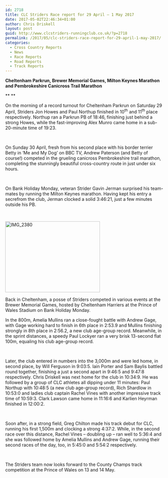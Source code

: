 ```yaml
---
id: 2718
title: CLC Striders Race report for 29 April – 1 May 2017
date: 2017-05-02T22:46:34+01:00
author: Chris Driskell
layout: post
guid: http://www.clcstriders-runningclub.co.uk/?p=2718
permalink: /2017/05/clc-striders-race-report-for-29-april-1-may-2017/
categories:
  - Cross Country Reports
  - News
  - Race Reports
  - Road Reports
  - Track Reports
---
```

**Cheltenham Parkrun, Brewer Memorial Games, Milton Keynes Marathon and Pembrokeshire Canicross Trail Marathon**

** **

On the morning of a record turnout for Cheltenham Parkrun on Saturday 29 April, Striders Jon Howes and Paul Northup finished in 10<sup>th</sup> and 11<sup>th</sup> place respectively. Northup ran a Parkrun PB of 18:46, finishing just behind a strong Howes, while the fast-improving Alex Munro came home in a sub-20-minute time of 19:23.

&nbsp;

On Sunday 30 April, fresh from his second place with his border terrier Betty in ‘Me and My Dog’ on BBC TV, Andrew Paterson (and Betty of course!) competed in the grueling canicross Pembrokeshire trail marathon, completing the stunningly beautiful cross-country route in just under six hours.

&nbsp;

On Bank Holiday Monday, veteran Strider Gavin Jerman surprised his team-mates by running the Milton Keynes marathon. Having kept his entry a secrefrom the club, Jerman clocked a solid 3:46:21, just a few minutes outside his PB.

&nbsp;

[<img class="alignnone size-medium wp-image-2719" src="http://www.clcstriders-runningclub.co.uk/wplive/wp-content/uploads/2017/05/IMG_2380-300x225.jpg" alt="IMG_2380" width="300" height="225" srcset="http://www.clcstriders-runningclub.co.uk/wplive/wp-content/uploads/2017/05/IMG_2380-300x225.jpg 300w, http://www.clcstriders-runningclub.co.uk/wplive/wp-content/uploads/2017/05/IMG_2380.jpg 640w" sizes="(max-width: 300px) 100vw, 300px" />](http://www.clcstriders-runningclub.co.uk/wplive/wp-content/uploads/2017/05/IMG_2380.jpg)

Back in Cheltenham, a posse of Striders competed in various events at the Brewer Memorial Games, hosted by Cheltenham Harriers at the Prince of Wales Stadium on Bank Holiday Monday.

In the 800m, Amelia Mullins ran a close-fought battle with Andrew Gage, with Gage working hard to finish in 6th place in 2:53.9 and Mullins finishing strongly in 8th place in 2:56.2, a new club age-group record. Meanwhile, in the sprint distances, a speedy Paul Lockyer ran a very brisk 13-second flat 100m, equaling his club age-group record.

&nbsp;

Later, the club entered in numbers into the 3,000m and were led home, in second place, by Will Ferguson in 9:03:5. Iain Porter and Sam Baylis battled round together, finishing a just a second apart in 9:46:5 and 9:47:8 respectively. Chris Driskell was next home for the club in 10:34:9. He was followed by a group of CLC athletes all dipping under 11 minutes: Paul Northup with 10:48:5 (a new club age-group record), Rich Shardlow in 10:53:0 and ladies club captain Rachel Vines with another impressive track time of 10:59:3. Clark Lawson came home in 11:16:6 and Karlien Heyrman finished in 12:00:2.

&nbsp;

Soon after, in a strong field, Greg Chilton made his track debut for CLC, running his first 1,500m and clocking a strong 4:37:2. While, in the second race over this distance, Rachel Vines – doubling up – ran well to 5:36:4 and she was followed home by Amelia Mullins and Andrew Gage, running their second races of the day, too, in 5:45:0 and 5:54:2 respectively.

&nbsp;

The Striders team now looks forward to the County Champs track competition at the Prince of Wales on 13 and 14 May.